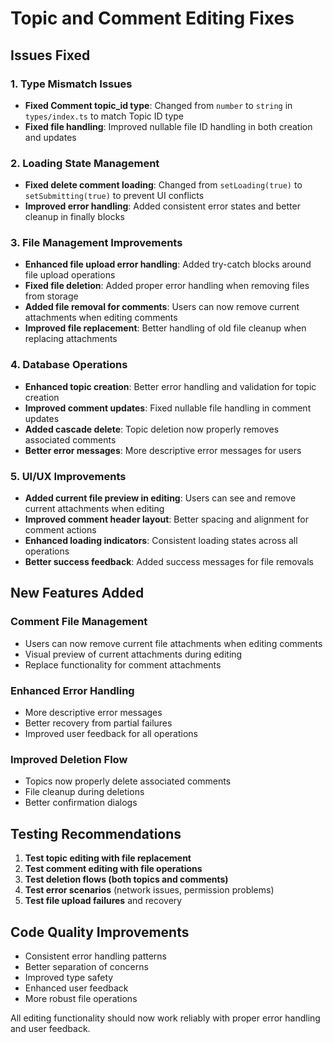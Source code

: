 # Topic and Comment Editing Fixes

## Issues Fixed

### 1. Type Mismatch Issues
- **Fixed Comment topic_id type**: Changed from `number` to `string` in `types/index.ts` to match Topic ID type
- **Fixed file handling**: Improved nullable file ID handling in both creation and updates

### 2. Loading State Management
- **Fixed delete comment loading**: Changed from `setLoading(true)` to `setSubmitting(true)` to prevent UI conflicts
- **Improved error handling**: Added consistent error states and better cleanup in finally blocks

### 3. File Management Improvements
- **Enhanced file upload error handling**: Added try-catch blocks around file upload operations
- **Fixed file deletion**: Added proper error handling when removing files from storage
- **Added file removal for comments**: Users can now remove current attachments when editing comments
- **Improved file replacement**: Better handling of old file cleanup when replacing attachments

### 4. Database Operations
- **Enhanced topic creation**: Better error handling and validation for topic creation
- **Improved comment updates**: Fixed nullable file handling in comment updates
- **Added cascade delete**: Topic deletion now properly removes associated comments
- **Better error messages**: More descriptive error messages for users

### 5. UI/UX Improvements
- **Added current file preview in editing**: Users can see and remove current attachments when editing
- **Improved comment header layout**: Better spacing and alignment for comment actions
- **Enhanced loading indicators**: Consistent loading states across all operations
- **Better success feedback**: Added success messages for file removals

## New Features Added

### Comment File Management
- Users can now remove current file attachments when editing comments
- Visual preview of current attachments during editing
- Replace functionality for comment attachments

### Enhanced Error Handling
- More descriptive error messages
- Better recovery from partial failures
- Improved user feedback for all operations

### Improved Deletion Flow
- Topics now properly delete associated comments
- File cleanup during deletions
- Better confirmation dialogs

## Testing Recommendations

1. **Test topic editing with file replacement**
2. **Test comment editing with file operations**
3. **Test deletion flows (both topics and comments)**
4. **Test error scenarios** (network issues, permission problems)
5. **Test file upload failures** and recovery

## Code Quality Improvements

- Consistent error handling patterns
- Better separation of concerns
- Improved type safety
- Enhanced user feedback
- More robust file operations

All editing functionality should now work reliably with proper error handling and user feedback.
